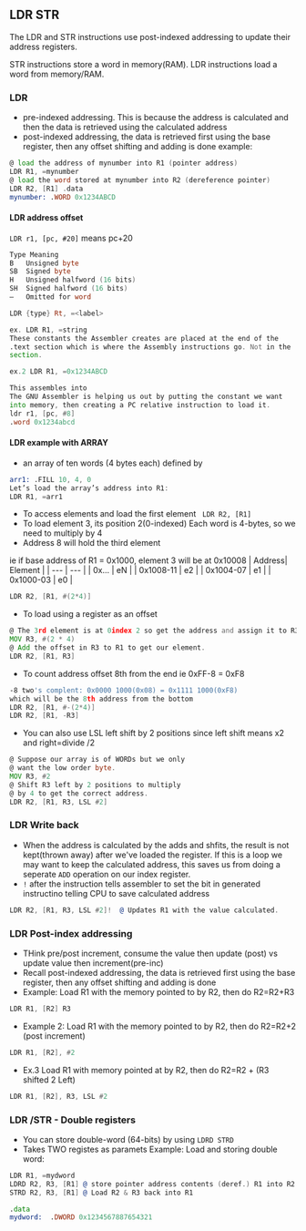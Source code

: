 ## LDR STR
The LDR and STR instructions use post-indexed addressing to update their address registers.

STR instructions store a word in memory(RAM).
LDR instructions load a word from memory/RAM.

### LDR
* pre-indexed addressing. This is because the address is calculated and then the data is retrieved using the calculated address
* post-indexed addressing, the data is retrieved first using the base register, then any offset shifting and adding is done
example:
```asm
@ load the address of mynumber into R1 (pointer address)
LDR R1, =mynumber
@ load the word stored at mynumber into R2 (dereference pointer)
LDR R2, [R1] .data
mynumber: .WORD 0x1234ABCD
```
#### LDR address offset

```LDR r1, [pc, #20]```
means pc+20

```asm
Type Meaning
B   Unsigned byte
SB  Signed byte
H   Unsigned halfword (16 bits)
SH  Signed halfword (16 bits)
–   Omitted for word

LDR {type} Rt, =<label>

ex. LDR R1, =string
These constants the Assembler creates are placed at the end of the
.text section which is where the Assembly instructions go. Not in the .data
section. 

ex.2 LDR R1, =0x1234ABCD

This assembles into
The GNU Assembler is helping us out by putting the constant we want
into memory, then creating a PC relative instruction to load it.
ldr r1, [pc, #8]
.word 0x1234abcd
```

#### LDR example with ARRAY
* an array of ten words (4 bytes each) defined by
```asm
arr1: .FILL 10, 4, 0
Let’s load the array’s address into R1:
LDR R1, =arr1
```
* To access elements and load the first element
``` LDR R2, [R1]```
* To load element 3, its position 2(0-indexed) Each word is 4-bytes, so we need to multiply by 4
* Address 8 will hold the third element

ie if base address of R1 = 0x1000, element 3 will be at 0x10008
|  Address|  Element  |
| --- | --- |
| 0x...     | eN |
| 0x1008-11 | e2 |
| 0x1004-07 | e1 |
| 0x1000-03 | e0 |

```asm
LDR R2, [R1, #(2*4)]
```
* To load using a register as an offset
```asm
@ The 3rd element is at 0index 2 so get the address and assign it to R3
MOV R3, #(2 * 4)
@ Add the offset in R3 to R1 to get our element.
LDR R2, [R1, R3]
```
* To count address offset 8th from the end ie 0xFF-8 = 0xF8
```asm
-8 two's complent: 0x0000 1000(0x08) = 0x1111 1000(0xF8)
which will be the 8th address from the bottom
LDR R2, [R1, #-(2*4)]
LDR R2, [R1, -R3]
```
* You can also use LSL left shift by 2 positions since left shift means x2 and right=divide /2
```asm
@ Suppose our array is of WORDs but we only
@ want the low order byte.
MOV R3, #2
@ Shift R3 left by 2 positions to multiply
@ by 4 to get the correct address.
LDR R2, [R1, R3, LSL #2]
```

### LDR Write back
* When the address is calculated by the adds and shfits, the result is not kept(thrown away) after we've loaded the register.
  If this is a loop we may want to keep the calculated address, this saves us from doing a seperate ```ADD``` operation on our index register.
* ``` ! ``` after the instruction tells assembler to set the bit in generated instructino telling CPU to save calculated address
```asm
LDR R2, [R1, R3, LSL #2]!  @ Updates R1 with the value calculated. 
```

### LDR Post-index addressing
* THink pre/post increment, consume the value then update (post) vs update value then increment(pre-inc)
* Recall post-indexed addressing, the data is retrieved first using the base register, then any offset shifting and adding is done
* Example: Load R1 with the memory pointed to by R2, then do R2=R2+R3
```asm
LDR R1, [R2] R3
```
* Example 2: Load R1 with the memory pointed to by R2, then do R2=R2+2 (post increment)
```asm
LDR R1, [R2], #2
```
* Ex.3 Load R1 with memory pointed at by R2, then do R2=R2 + (R3 shifted 2 Left)
```asm
LDR R1, [R2], R3, LSL #2
```


### LDR /STR - Double registers
* You can store double-word (64-bits) by using ```LDRD STRD```
* Takes TWO registes as paramets
Example: Load and storing double word:
```asm
LDR R1, =mydword
LDRD R2, R3, [R1] @ store pointer address contents (deref.) R1 into R2 &R3
STRD R2, R3, [R1] @ Load R2 & R3 back into R1

.data
mydword:  .DWORD 0x1234567887654321
```
